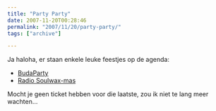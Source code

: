 ```yaml
---
title: "Party Party"
date: 2007-11-20T00:28:46
permalink: "2007/11/20/party-party/"
tags: ["archive"]

---
```

Ja haloha, er staan enkele leuke feestjes op de agenda:

* [BudaParty](http://www.dekreun.be/concert.php?cnr=805 "http://www.dekreun.be/concert.php?cnr=805")
* [Radio Soulwax-mas](http://www.last.fm/event/385198 "http://www.last.fm/event/385198")

Mocht je geen ticket hebben voor die laatste, zou ik niet te lang meer wachten…
